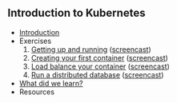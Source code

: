 ## Introduction to Kubernetes


* [Introduction](/?q=00-introduction-presentation)
* Exercises
    1. [Getting up and running](/?q=01-getting-up-and-running-exercise) ([screencast](https://drive.google.com/file/d/0B3CtoDfMDML6Sm10YVpXT0ZUVk0/view?usp=sharing))
    1. [Creating your first container](/?q=02-creating-your-first-container-exercise) ([screencast](https://drive.google.com/file/d/0B3CtoDfMDML6Nk1UQmhWZl9ScDg/view?usp=sharing))
    1. [Load balance your container](/?q=03-load-balance-your-container-exercise) ([screencast](https://drive.google.com/file/d/0B3CtoDfMDML6RkxCN3hncFBaU1k/view?usp=sharing))
    1. [Run a distributed database](/?q=04-run-distributed-database-exercise) ([screencast](https://drive.google.com/file/d/0B3CtoDfMDML6YVVIYlJXeVh6WDQ/view?usp=sharing))
* [What did we learn?](/?q=05-what-did-we-learn-presentation)
* Resources